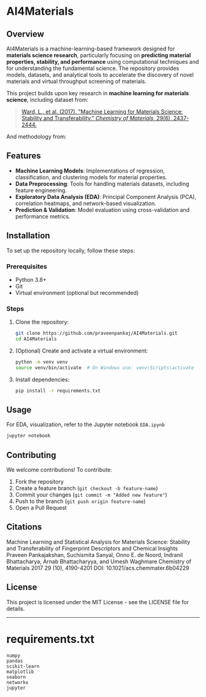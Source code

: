 # AI4Materials

## Overview

AI4Materials is a machine-learning-based framework designed for **materials science research**, particularly focusing on **predicting material properties, stability, and performance** using computational techniques and for understanding the fundamental science. The repository provides models, datasets, and analytical tools to accelerate the discovery of novel materials and virtual throughput screening of materials.

This project builds upon key research in **machine learning for materials science**, including dataset from:

> [Ward, L., et al. (2017). "Machine Learning for Materials Science: Stability and Transferability." ](https://pubs.acs.org/doi/full/10.1021/acs.chemmater.6b04229)[*Chemistry of Materials*](https://pubs.acs.org/doi/full/10.1021/acs.chemmater.6b04229)[, 29(6), 2437-2444.](https://pubs.acs.org/doi/full/10.1021/acs.chemmater.6b04229)

And methodology from:


## Features

- **Machine Learning Models**: Implementations of regression, classification, and clustering models for material properties.
- **Data Preprocessing**: Tools for handling materials datasets, including feature engineering.
- **Exploratory Data Analysis (EDA)**: Principal Component Analysis (PCA), correlation heatmaps, and network-based visualization.
- **Prediction & Validation**: Model evaluation using cross-validation and performance metrics.

## Installation

To set up the repository locally, follow these steps:

### Prerequisites

- Python 3.8+
- Git
- Virtual environment (optional but recommended)

### Steps

1. Clone the repository:
   ```bash
   git clone https://github.com/praveenpankaj/AI4Materials.git
   cd AI4Materials
   ```
2. (Optional) Create and activate a virtual environment:
   ```bash
   python -m venv venv
   source venv/bin/activate  # On Windows use: venv\Scripts\activate
   ```
3. Install dependencies:
   ```bash
   pip install -r requirements.txt
   ```

## Usage

For EDA, visualization, refer to the Jupyter notebook `EDA.ipynb` 

```bash
jupyter notebook
```

## Contributing

We welcome contributions! To contribute:

1. Fork the repository
2. Create a feature branch (`git checkout -b feature-name`)
3. Commit your changes (`git commit -m "Added new feature"`)
4. Push to the branch (`git push origin feature-name`)
5. Open a Pull Request

## Citations
Machine Learning and Statistical Analysis for Materials Science: Stability and Transferability of Fingerprint Descriptors and Chemical Insights
Praveen Pankajakshan, Suchismita Sanyal, Onno E. de Noord, Indranil Bhattacharya, Arnab Bhattacharyya, and Umesh Waghmare
Chemistry of Materials 2017 29 (10), 4190-4201
DOI: 10.1021/acs.chemmater.6b04229

## License

This project is licensed under the MIT License - see the LICENSE file for details.

---

# requirements.txt

```
numpy
pandas
scikit-learn
matplotlib
seaborn
networkx
jupyter
```






